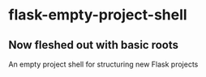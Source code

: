 # flask-empty-project-shell

## Now fleshed out with basic roots
An empty project shell for structuring new Flask projects
